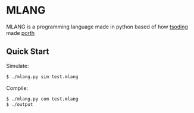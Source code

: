 # MLANG
MLANG is a programming language made in python based of how [tsoding](https://www.youtube.com/watch?v=8QP2fDBIxjM&list=PLpM-Dvs8t0VbMZA7wW9aR3EtBqe2kinu4) made [porth](https://gitlab.com/tsoding/porth)

## Quick Start

Simulate:
``` sh
$ ./mlang.py sim test.mlang
```

Compile:
``` sh
$ ./mlang.py com test.mlang
$ ./output
```

